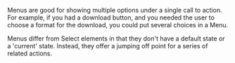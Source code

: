 Menus are good for showing multiple options under a single call to action. For example, if you had a download button, and you needed the user to choose a format for the download, you could put several choices in a Menu.

Menus differ from Select elements in that they don't have a default state or a 'current' state. Instead, they offer a jumping off point for a series of related actions.
